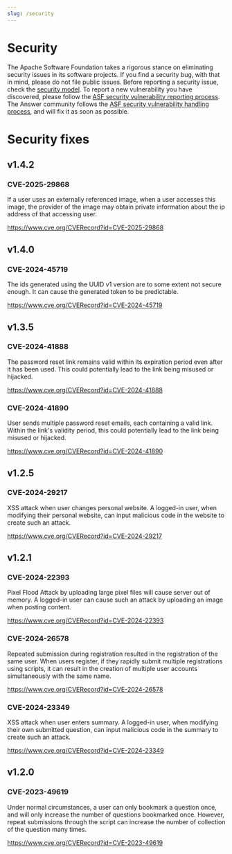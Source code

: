```yaml
---
slug: /security
---
```


# Security

The Apache Software Foundation takes a rigorous stance on eliminating security issues in its software projects. If you find a security bug, with that in mind, please do not file public issues. Before reporting a security issue, check the [security model](/community/security-model). To report a new vulnerability you have discovered, please follow the [ASF security vulnerability reporting process](https://apache.org/security/#reporting-a-vulnerability). The Answer community follows the [ASF security vulnerability handling process](https://apache.org/security/#vulnerability-handling), and will fix it as soon as possible.

# Security fixes

## v1.4.2

### CVE-2025-29868

If a user uses an externally referenced image, when a user accesses this image, the provider of the image may obtain private information about the ip address of that accessing user.

https://www.cve.org/CVERecord?id=CVE-2025-29868

## v1.4.0

### CVE-2024-45719

The ids generated using the UUID v1 version are to some extent not secure enough. It can cause the generated token to be predictable.

https://www.cve.org/CVERecord?id=CVE-2024-45719

## v1.3.5

### CVE-2024-41888

The password reset link remains valid within its expiration period even after it has been used. This could potentially lead to the link being misused or hijacked.

https://www.cve.org/CVERecord?id=CVE-2024-41888

### CVE-2024-41890

User sends multiple password reset emails, each containing a valid link. Within the link's validity period, this could potentially lead to the link being misused or hijacked.

https://www.cve.org/CVERecord?id=CVE-2024-41890

## v1.2.5

### CVE-2024-29217

XSS attack when user changes personal website. A logged-in user, when modifying their personal website, can input malicious code in the website to create such an attack.

https://www.cve.org/CVERecord?id=CVE-2024-29217

## v1.2.1

### CVE-2024-22393

Pixel Flood Attack by uploading large pixel files will cause server out of memory. A logged-in user can cause such an attack by uploading an image when posting content.

https://www.cve.org/CVERecord?id=CVE-2024-22393

### CVE-2024-26578

Repeated submission during registration resulted in the registration of the same user. When users register, if they rapidly submit multiple registrations using scripts, it can result in the creation of multiple user accounts simultaneously with the same name.

https://www.cve.org/CVERecord?id=CVE-2024-26578

### CVE-2024-23349

XSS attack when user enters summary. A logged-in user, when modifying their own submitted question, can input malicious code in the summary to create such an attack.

https://www.cve.org/CVERecord?id=CVE-2024-23349

## v1.2.0

### CVE-2023-49619

Under normal circumstances, a user can only bookmark a question once, and will only increase the number of questions bookmarked once. However, repeat submissions through the script can increase the number of collection of the question many times.

https://www.cve.org/CVERecord?id=CVE-2023-49619
